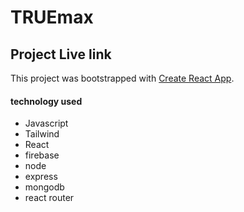 # TRUEmax

## Project Live link

This project was bootstrapped with [Create React App](https://github.com/facebook/create-react-app).

#### technology used
+ Javascript
+ Tailwind
+ React
+ firebase
+ node
+ express
+ mongodb
+ react router

